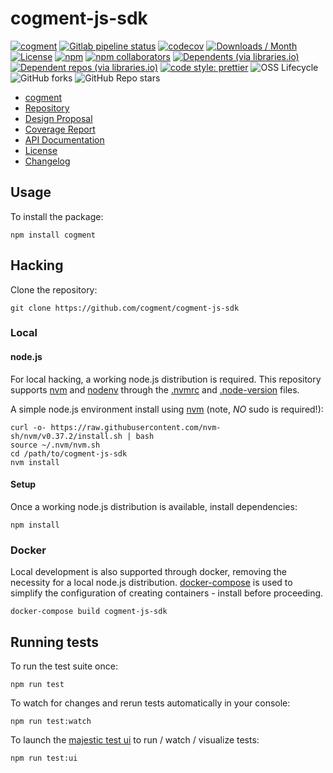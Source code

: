 # cogment-js-sdk

[![cogment](https://img.shields.io/badge/cogment-brightgreen.svg)][repo]
[![Gitlab pipeline status](https://gitlab.com/ai-r/cogment-js-sdk-1.0/badges/main/pipeline.svg?private_token=-PxNqY8axtUuGoys4tGj)][repo]
[![codecov](https://codecov.io/gl/ai-r/cogment-js-sdk-1.0/branch/main/graph/badge.svg?token=aTpPl9c87b)][codecov]
[![Downloads / Month](https://img.shields.io/npm/dm/cogment)][npm]
[![License](https://img.shields.io/npm/l/cogment)][license]
[![npm](https://img.shields.io/npm/v/cogment)][npm]
[![npm collaborators](https://img.shields.io/npm/collaborators/cogment)][npm]
[![Dependents (via libraries.io)](https://img.shields.io/librariesio/dependents/npm/cogment)][npm]
[![Dependent repos (via libraries.io)](https://img.shields.io/librariesio/dependent-repos/npm/cogment)][npm]
[![code style: prettier](https://img.shields.io/badge/code_style-prettier-ff69b4.svg)](https://github.com/prettier/prettier)
![OSS Lifecycle](https://img.shields.io/osslifecycle/cogment/cogment-js-sdk)
![GitHub forks](https://img.shields.io/github/forks/cogment/cogment-js-sdk?style=social)
![GitHub Repo stars](https://img.shields.io/github/stars/cogment/cogment-js-sdk?style=social)

- [cogment][cogment]
- [Repository][repo]
- [Design Proposal][proposal1]
- [Coverage Report][coverage]
- [API Documentation][api-docs]
- [License][license]
- [Changelog][changelog]

## Usage

To install the package:

```shell script
npm install cogment
```

## Hacking

Clone the repository:

```shell script
git clone https://github.com/cogment/cogment-js-sdk
```

### Local

#### node.js

For local hacking, a working node.js distribution is required. This repository supports [nvm][nvm] and [nodenv][nodenv] through the [.nvmrc](.nvmrc) and [.node-version](.node-version) files.

A simple node.js environment install using [nvm][nvm] (note, _NO_ sudo is required!):

```shell script
curl -o- https://raw.githubusercontent.com/nvm-sh/nvm/v0.37.2/install.sh | bash
source ~/.nvm/nvm.sh
cd /path/to/cogment-js-sdk
nvm install
```

#### Setup

Once a working node.js distribution is available, install dependencies:

```shell script
npm install
```

### Docker

Local development is also supported through docker, removing the necessity for a local node.js distribution. [docker-compose][docker-compose] is used to simplify the configuration of creating containers - install before proceeding.

```shell script
docker-compose build cogment-js-sdk
```

## Running tests

To run the test suite once:

`npm run test`

To watch for changes and rerun tests automatically in your console:

`npm run test:watch`

To launch the [majestic test ui][majestic] to run / watch / visualize tests:

`npm run test:ui`

[cogment]: https://cogment.ai
[repo]: https://gitlab.com/ai-r/cogment-js-sdk-1.0/
[coverage]: https://ai-r.gitlab.io/cogment-js-sdk-1.0/coverage/report
[api-docs]: https://ai-r.gitlab.io/cogment-js-sdk-1.0/api
[proposal1]: https://docs.google.com/document/d/1K6qCuY-wGlNJzeJuEQEy6bALwJBFNDpJ6HB4LzU-Bq8/edit
[changelog]: CHANGELOG.md
[license]: LICENSE
[npm]: https://www.npmjs.com/package/cogment
[codecov]: https://codecov.io/gl/ai-r/cogment-js-sdk-1.0
[majestic]: https://github.com/Raathigesh/majestic
[nvm]: https://github.com/nvm-sh/nvm
[nodenv]: https://github.com/nodenv/nodenv
[docker-compose]: https://docs.docker.com/compose/
